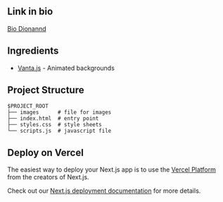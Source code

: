 ## Link in bio
[Bio Dionannd](https://bit.ly/Linksdion)

## Ingredients
- [Vanta.js](https://www.vantajs.com/) - Animated backgrounds

## Project Structure
```
$PROJECT_ROOT
├── images      # file for images
├── index.html  # entry point
├── styles.css  # style sheets
└── scripts.js  # javascript file
```

## Deploy on Vercel

The easiest way to deploy your Next.js app is to use the [Vercel Platform](https://vercel.com/new?utm_medium=default-template&filter=next.js&utm_source=create-next-app&utm_campaign=create-next-app-readme) from the creators of Next.js.

Check out our [Next.js deployment documentation](https://nextjs.org/docs/deployment) for more details.
